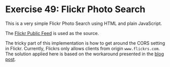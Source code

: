 # Exercise 49: Flickr Photo Search

This is a very simple Flickr Photo Search using HTML and plain JavaScript. 

The [Flickr Public Feed](https://www.flickr.com/services/feeds/docs/photos_public/) is used as the source. 

The tricky part of this implementation is how to get around the CORS setting in Flickr. Currently, Flickrs only allows clients from origin `www.flickrs.com`. The solution applied here is based on the workaround presented in the [blog post](http://www.nekman.se/cors-jsonp-promises/).